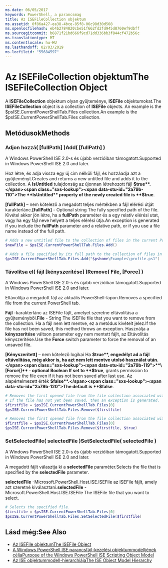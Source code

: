 ```yaml
---
ms.date: 06/05/2017
keywords: PowerShell, a parancsmag
title: Az ISEFileCollection objektum
ms.assetid: 0f86a427-ea38-4bce-85f8-06c98d30d508
ms.openlocfilehash: eb4b2784820cbe51f662fd2fd945d8760ef9dbff
ms.sourcegitcommit: b6871f21bd666f9cd71dd336bb3f844cf472b56c
ms.translationtype: MT
ms.contentlocale: hu-HU
ms.lasthandoff: 02/03/2019
ms.locfileid: "55684597"
---
```

# <a name="the-isefilecollection-object"></a><span data-ttu-id="2a79b-103">Az ISEFileCollection objektum</span><span class="sxs-lookup"><span data-stu-id="2a79b-103">The ISEFileCollection Object</span></span>

<span data-ttu-id="2a79b-104">A **ISEFileCollection** objektum olyan gyűjteménye, **ISEFile** objektumokat.</span><span class="sxs-lookup"><span data-stu-id="2a79b-104">The **ISEFileCollection** object is a collection of **ISEFile** objects.</span></span> <span data-ttu-id="2a79b-105">An example is the $psISE.CurrentPowerShellTab.Files collection.</span><span class="sxs-lookup"><span data-stu-id="2a79b-105">An example is the $psISE.CurrentPowerShellTab.Files collection.</span></span>

## <a name="methods"></a><span data-ttu-id="2a79b-106">Metódusok</span><span class="sxs-lookup"><span data-stu-id="2a79b-106">Methods</span></span>

### <a name="add-fullpath-"></a><span data-ttu-id="2a79b-107">Adjon hozzá\( \[fullPath\] \)</span><span class="sxs-lookup"><span data-stu-id="2a79b-107">Add\( \[fullPath\] \)</span></span>

<span data-ttu-id="2a79b-108">A Windows PowerShell ISE 2.0-s és újabb verzióiban támogatott.</span><span class="sxs-lookup"><span data-stu-id="2a79b-108">Supported in Windows PowerShell ISE 2.0 and later.</span></span>

<span data-ttu-id="2a79b-109">Hoz létre, és adja vissza egy új cím nélküli fájl, és hozzáadja azt a gyűjteményt.</span><span class="sxs-lookup"><span data-stu-id="2a79b-109">Creates and returns a new untitled file and adds it to the collection.</span></span> <span data-ttu-id="2a79b-110">A **IsUntitled** tulajdonság az újonnan létrehozott fájl **$true**.</span><span class="sxs-lookup"><span data-stu-id="2a79b-110">The **IsUntitled** property of the newly created file is **$true**.</span></span>

<span data-ttu-id="2a79b-111">**\[fullPath\]**  – nem kötelező a megadott teljes mértékben a fájl elérési útját karakterlánc.</span><span class="sxs-lookup"><span data-stu-id="2a79b-111">**\[fullPath\]** - Optional string The fully specified path of the file.</span></span> <span data-ttu-id="2a79b-112">Kivétel akkor jön létre, ha a **fullPath** paraméter és a egy relatív elérési utat, vagy ha egy fájl neve helyett a teljes elérési útja.</span><span class="sxs-lookup"><span data-stu-id="2a79b-112">An exception is generated if you include the **fullPath** parameter and a relative path, or if you use a file name instead of the full path.</span></span>

```powershell
# Adds a new untitled file to the collection of files in the current PowerShell tab.
$newFile = $psISE.CurrentPowerShellTab.Files.Add()

# Adds a file specified by its full path to the collection of files in the current PowerShell tab.
$psISE.CurrentPowerShellTab.Files.Add("$pshome\Examples\profile.ps1")
```

### <a name="remove-file-force-"></a><span data-ttu-id="2a79b-113">Távolítsa el\( fájl \[kényszerítése\] \)</span><span class="sxs-lookup"><span data-stu-id="2a79b-113">Remove\( File, \[Force\] \)</span></span>

<span data-ttu-id="2a79b-114">A Windows PowerShell ISE 2.0-s és újabb verzióiban támogatott.</span><span class="sxs-lookup"><span data-stu-id="2a79b-114">Supported in Windows PowerShell ISE 2.0 and later.</span></span>

<span data-ttu-id="2a79b-115">Eltávolítja a megadott fájl az aktuális PowerShell-lapon.</span><span class="sxs-lookup"><span data-stu-id="2a79b-115">Removes a specified file from the current PowerShell tab.</span></span>

<span data-ttu-id="2a79b-116">**Fájl** -karakterlánc az ISEFile fájlt, amelyet szeretne eltávolítása a gyűjteményből.</span><span class="sxs-lookup"><span data-stu-id="2a79b-116">**File** - String The ISEFile file that you want to remove from the collection.</span></span> <span data-ttu-id="2a79b-117">Ha a fájl nem lett mentve, ez a metódus kivételt jelez.</span><span class="sxs-lookup"><span data-stu-id="2a79b-117">If the file has not been saved, this method throws an exception.</span></span> <span data-ttu-id="2a79b-118">Használja a **kényszerítése** váltson paraméter egy nem mentett fájlt, az Eltávolítás kényszerítése.</span><span class="sxs-lookup"><span data-stu-id="2a79b-118">Use the **Force** switch parameter to force the removal of an unsaved file.</span></span>

<span data-ttu-id="2a79b-119">**\[Kényszerített\]**  – nem kötelező logikai Ha **$true**, engedélyt ad a fájl eltávolítása, még akkor is, ha azt nem lett mentve utolsó használat után.</span><span class="sxs-lookup"><span data-stu-id="2a79b-119">**\[Force\]** - optional Boolean If set to **$true**, grants permission to remove the file even if it has not been saved after last use.</span></span> <span data-ttu-id="2a79b-120">Az alapértelmezett érték **$false**.</span><span class="sxs-lookup"><span data-stu-id="2a79b-120">The default is **$false**.</span></span>

```powershell
# Removes the first opened file from the file collection associated with the current PowerShell tab.
# If the file has not yet been saved, then an exception is generated.
$firstfile = $psISE.CurrentPowerShellTab.Files[0]
$psISE.CurrentPowerShellTab.Files.Remove($firstfile)

# Removes the first opened file from the file collection associated with the current PowerShell tab, even if it has not been saved.
$firstfile = $psISE.CurrentPowerShellTab.Files[0]
$psISE.CurrentPowerShellTab.Files.Remove($firstfile, $true)
```

### <a name="setselectedfile-selectedfile-"></a><span data-ttu-id="2a79b-121">SetSelectedFile\( selectedFile \)</span><span class="sxs-lookup"><span data-stu-id="2a79b-121">SetSelectedFile\( selectedFile \)</span></span>

<span data-ttu-id="2a79b-122">A Windows PowerShell ISE 2.0-s és újabb verzióiban támogatott.</span><span class="sxs-lookup"><span data-stu-id="2a79b-122">Supported in Windows PowerShell ISE 2.0 and later.</span></span>

<span data-ttu-id="2a79b-123">A megadott fájlt választja ki a **selectedFile** paraméter.</span><span class="sxs-lookup"><span data-stu-id="2a79b-123">Selects the file that is specified by the **selectedFile** parameter.</span></span>

<span data-ttu-id="2a79b-124">**selectedFile** -Microsoft.PowerShell.Host.ISE.ISEFile az ISEFile fájlt, amely azt szeretné kiválasztani.</span><span class="sxs-lookup"><span data-stu-id="2a79b-124">**selectedFile** - Microsoft.PowerShell.Host.ISE.ISEFile The ISEFile file that you want to select.</span></span>

```powershell
# Selects the specified file.
$firstfile = $psISE.CurrentPowerShellTab.Files[0]
$psISE.CurrentPowerShellTab.Files.SetSelectedFile($firstfile)
```

## <a name="see-also"></a><span data-ttu-id="2a79b-125">Lásd még:</span><span class="sxs-lookup"><span data-stu-id="2a79b-125">See Also</span></span>

- [<span data-ttu-id="2a79b-126">Az ISEFile objektum</span><span class="sxs-lookup"><span data-stu-id="2a79b-126">The ISEFile Object</span></span>](The-ISEFile-Object.md)
- [<span data-ttu-id="2a79b-127">A Windows PowerShell ISE parancsfájl-kezelési objektummodelljének célja</span><span class="sxs-lookup"><span data-stu-id="2a79b-127">Purpose of the Windows PowerShell ISE Scripting Object Model</span></span>](Purpose-of-the-Windows-PowerShell-ISE-Scripting-Object-Model.md)
- [<span data-ttu-id="2a79b-128">Az ISE objektummodell-hierarchiája</span><span class="sxs-lookup"><span data-stu-id="2a79b-128">The ISE Object Model Hierarchy</span></span>](The-ISE-Object-Model-Hierarchy.md)